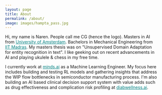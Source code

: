 ```yaml
---
layout: page
title: About
permalink: /about/
image: images/hampta_pass.jpg
---
```


Hi, my name is Naren. People call me CG (hence the logo). Masters in AI from <a style="color:teal" href="https://www.uva.nl">University of Amsterdam</a>. Bachelors in Mechanical Engineering from <a style="color:teal" href="https://www.iitm.ac.in/">IIT Madras</a>. My masters thesis was on "Unsupervised Domain Adaptation for entity recognition in text". I like geeking out on recent advancements in AI and playing ukulele & chess in my free time.

I currently work at <a style="color:teal" href="https://www.minds.ai/">minds.ai</a> as a Machine Learning Engineer. My focus here includes building and testing RL models and gathering insights that address the WIP flow bottlenecks in semiconductor manufacturing process. I'm also building an AI based clinical decision support system with value adds such as drug effectiveness and complication risk profiling at <a style="color:teal" href="https://www.diabwellness.ai/">diabwellness.ai</a>.
